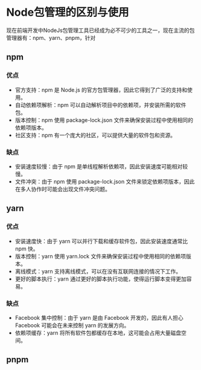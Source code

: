 # Node包管理的区别与使用

现在前端开发中NodeJs包管理工具已经成为必不可少的工具之一，现在主流的包管理器有：npm、yarn、pnpm，针对

## npm

### 优点

- 官方支持：npm 是 Node.js 的官方包管理器，因此它得到了广泛的支持和使用。
- 自动依赖项解析：npm 可以自动解析项目中的依赖项，并安装所需的软件包。
- 版本控制：npm 使用 package-lock.json 文件来确保安装过程中使用相同的依赖项版本。
- 社区支持：npm 有一个庞大的社区，可以提供大量的软件包和资源。

### 缺点

- 安装速度较慢：由于 npm 是单线程解析依赖项，因此安装速度可能相对较慢。
- 文件冲突：由于 npm 使用 package-lock.json 文件来锁定依赖项版本，因此在多人协作时可能会出现文件冲突问题。

## yarn

### 优点

- 安装速度快：由于 yarn 可以并行下载和缓存软件包，因此安装速度通常比 npm 快。
- 版本控制：yarn 使用 yarn.lock 文件来确保安装过程中使用相同的依赖项版本。
- 离线模式：yarn 支持离线模式，可以在没有互联网连接的情况下工作。
- 更好的脚本执行：yarn 通过更好的脚本执行功能，使得运行脚本变得更加容易。

### 缺点

- Facebook 集中控制：由于 yarn 是由 Facebook 开发的，因此有人担心 Facebook 可能会在未来控制 yarn 的发展方向。
- 依赖项缓存：yarn 将所有软件包都缓存在本地，这可能会占用大量磁盘空间。

## pnpm